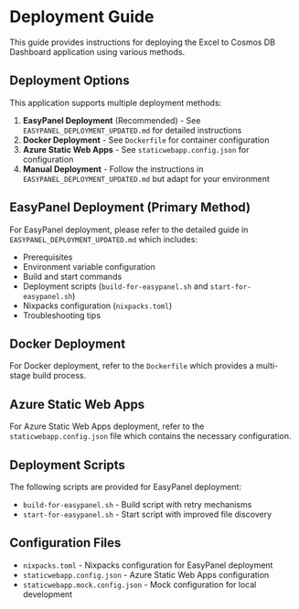 # Deployment Guide

This guide provides instructions for deploying the Excel to Cosmos DB Dashboard application using various methods.

## Deployment Options

This application supports multiple deployment methods:

1. **EasyPanel Deployment** (Recommended) - See `EASYPANEL_DEPLOYMENT_UPDATED.md` for detailed instructions
2. **Docker Deployment** - See `Dockerfile` for container configuration
3. **Azure Static Web Apps** - See `staticwebapp.config.json` for configuration
4. **Manual Deployment** - Follow the instructions in `EASYPANEL_DEPLOYMENT_UPDATED.md` but adapt for your environment

## EasyPanel Deployment (Primary Method)

For EasyPanel deployment, please refer to the detailed guide in `EASYPANEL_DEPLOYMENT_UPDATED.md` which includes:

- Prerequisites
- Environment variable configuration
- Build and start commands
- Deployment scripts (`build-for-easypanel.sh` and `start-for-easypanel.sh`)
- Nixpacks configuration (`nixpacks.toml`)
- Troubleshooting tips

## Docker Deployment

For Docker deployment, refer to the `Dockerfile` which provides a multi-stage build process.

## Azure Static Web Apps

For Azure Static Web Apps deployment, refer to the `staticwebapp.config.json` file which contains the necessary configuration.

## Deployment Scripts

The following scripts are provided for EasyPanel deployment:
- `build-for-easypanel.sh` - Build script with retry mechanisms
- `start-for-easypanel.sh` - Start script with improved file discovery

## Configuration Files

- `nixpacks.toml` - Nixpacks configuration for EasyPanel deployment
- `staticwebapp.config.json` - Azure Static Web Apps configuration
- `staticwebapp.mock.config.json` - Mock configuration for local development